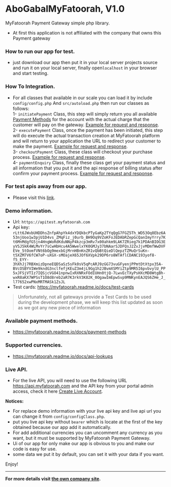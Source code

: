 <h1>AboGabalMyFatoorah, V1.0</h1>
<p>MyFatoorah Payment Gateway simple php library.</p>

- At first this application is not affiliated 
   with the company that owns this Payment gateway
   
**<h3>How to run our app for test.</h3>**
- just download our app then put it in your local server projects source and run it on your local server, finally open`localhost` in your browser and start testing.
   
**<h3>How To Integration.</h3>**
 * For all classes that available in our scale you can load it by include `config/config.php` And `src/autoload.php` then run our classes as follows: <br>
1- `initiatePayment` Class, this step will simply return you all available <a href="https://myfatoorah.readme.io/docs/payment-methods">Payment Methods</a> for the account with the actual charge that the customer will pay on the gateway. <a href="https://myfatoorah.readme.io/docs/api-initiate-payment"> Example for request and response</a>.<br> 
2- `executePayment` Class, once the payment has been initiated, this step will do execute the actual transaction creation at MyFatoorah platform and will return to your application the URL to redirect your customer to make the payment. <a href="https://myfatoorah.readme.io/docs/api-execute-payment">Example for request and response</a>.<br>
3- `checkoutPayment` Class, these class will checkout your purchase process. <a href="https://myfatoorah.readme.io/docs/api-direct-payment">Example for request and response</a>.<br>
4- `paymentEnquiry` Class, finally these class get your payment status and all information that you put it and the api response of billing status after confirm your payment process. <a href="https://myfatoorah.readme.io/docs/api-payment-enquiry">Example for request and response</a>.<br>
  
**<h3>For test apis away from our app.</h3>**
- Please visit this <a href="https://apitest.myfatoorah.com/swagger/ui/index#/Payment">link</a>.

**<h3>Demo information.</h3>**
- Url: `https://apitest.myfatoorah.com`
- Api key: `rLtt6JWvbUHDDhsZnfpAhpYk4dxYDQkbcPTyGaKp2TYqQgG7FGZ5Th_WD53Oq8Ebz6A53njUoo1w3pjU1D4vs_ZMqFiz_j0urb_BH9Oq9VZoKFoJEDAbRZepGcQanImyYrry7Kt6MnMdgfG5jn4HngWoRdKduNNyP4kzcp3mRv7x00ahkm9LAK7ZRieg7k1PDAnBIOG3EyVSJ5kK4WLMvYr7sCwHbHcu4A5WwelxYK0GMJy37bNAarSJDFQsJ2ZvJjvMDmfWwDVFEVe_5tOomfVNt6bOg9mexbGjMrnHBnKnZR1vQbBtQieDlQepzTZMuQrSuKn-t5XZM7V6fCW7oP-uXGX-sMOajeX65JOf6XVpk29DP6ro8WTAflCDANC193yof8-f5_EYY-3hXhJj7RBXmizDpneEQDSaSz5sFk0sV5qPcARJ9zGG73vuGFyenjPPmtDtXtpx35A-BVcOSBYVIWe9kndG3nclfefjKEuZ3m4jL9Gg1h2JBvmXSMYiZtp9MR5I6pvbvylU_PP5xJFSjVTIz7IQSjcVGO41npnwIxRXNRxFOdIUHn0tjQ-7LwvEcTXyPsHXcMD8WtgBh-wxR8aKX7WPSsT1O8d8reb2aR7K3rkV3K82K_0OgawImEpwSvp9MNKynEAJQS6ZHe_J_l77652xwPNxMRTMASk1ZsJL`
- Test cards: https://myfatoorah.readme.io/docs/test-cards

> Unfortunately, not all gateways provide a Test Cards to be used during the development phase, we will keep this list updated as soon as we got any new piece of information

**<h3>Available payment methods.</h3>**
- https://myfatoorah.readme.io/docs/payment-methods

**<h3>Supported currencies.</h3>**
- https://myfatoorah.readme.io/docs/api-lookups

**<h3>Live API.</h3>**
- For the live API, you will need to use the following URL https://api.myfatoorah.com and the API key from your portal admin access, check it here  <a href="https://myfatoorah.readme.io/docs/create-live-account">Create Live Account</a>.<br>

**Notices:** 
- For replace demo information with your live api key and live api url you can change it from `config/configClass.php`.
- put you live api key without `bearer` which is locate at the first of the key obtained because our app add it automatically.
- For add additional currencies you can uncomment any currency as you want, but it must be supported by MyFatoorah Payment Gateway.
- Ui of our app for only make our app is obvious to you and make our  code is easy for use.
- some data we put it by default, you can set it with your data if you want.

Enjoy!

<hr>

**For more details visit <a href="https://myfatoorah.readme.io/docs/overview">the own company site</a>.**
